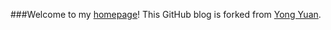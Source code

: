 ###Welcome to my [homepage](http://zhongqiang-guo.github.io)!
This GitHub blog is forked from [Yong Yuan](http://willard-yuan.github.io/).


<!--这是我的个人主页，该主题是[Sébastien Saunier](https://raw.github.com/ssaunier/ssaunier.github.io/)在[marcgg](http://marcgg.com/)的基础上改写的。我fork过来后，也稍微做了些修改，如果你觉得不错，可以直接从我这里fork过去，fork过去后还请你把涉及到我的一些信息、文章、图片删掉。[主题预览](http://yongyuan.name)。

### 已完成功能

- 调用豆瓣api显示书单列表
- 在线简历
- 添加latex公式支持

### 安装步骤

这个博客被我改得有点乱，什么时候那个地方不爽了就改一下，所以整体的结构还是很混乱的，不过要套用这个模板还是完全可以的，遵行下面的步骤应该可以成功。

1. 把模板下载过去，如果你没有用单独的域名的话，把`CNAME`文件删掉，然后顺便把`_posts`里的文章删掉，可以留一篇，方便后面用markdown时对文章格式做参考；

2. 配置`_config.yml`，比如把title修改成你自己；

3. 修改英文页面[default.html](https://github.com/willard-yuan/willard-yuan.github.io/blob/master/_layouts/default.html)，把里面出现的固定的url更改成你的url；

4. 修改中文页面[index.html](https://github.com/willard-yuan/willard-yuan.github.io/blob/master/cn/index.html)，主要是中文页面的一些内容；

5. **contact**目录这个里面的东西没用，我虽没删，但从没有用过，你觉得碍眼的话，完全可以把这个目录删掉，不会造成任何影响；

6. **resume**目录是在线简历，[演示效果](http://yongyuan.name/resume/)，这个你在用时，把前面那个[default.html](https://github.com/willard-yuan/willard-yuan.github.io/blob/master/_layouts/default.html)中把latex的简历url换成这个目录的url；

7. **book**模板，这个你需要有一个豆瓣账号，现在[books/index.html](https://github.com/willard-yuan/willard-yuan.github.io/blob/master/books/index.html)页面把title等修改一下，然后到[douban.api.js](https://github.com/willard-yuan/willard-yuan.github.io/blob/master/js/douban.api.js)把账号user和api改一下。

上面7步改完了，应该就没什么问题了。

## Todo
- 添加时间线，参考[fexo](https://github.com/forsigner/fexo)
-->